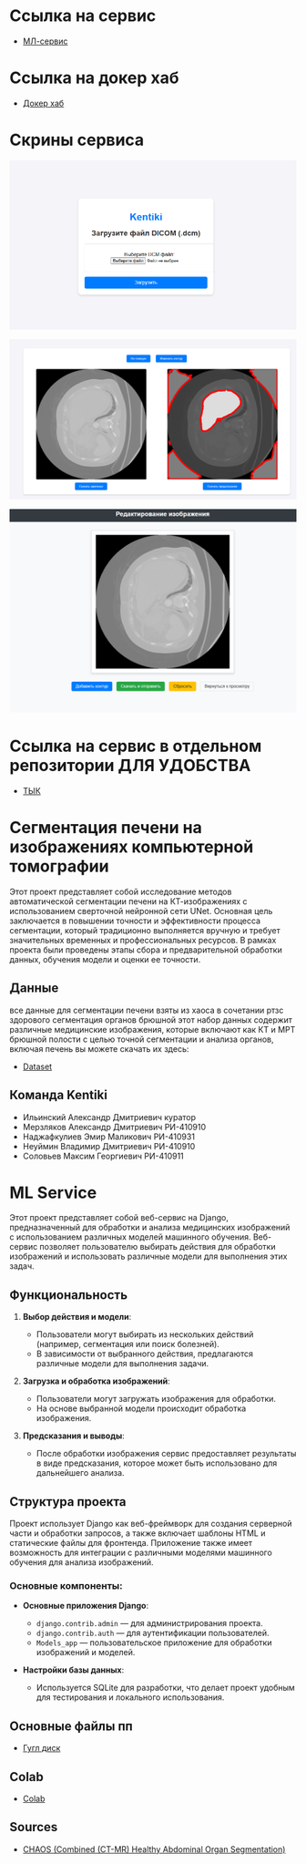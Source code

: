 # Ссылка на сервис 
- [МЛ-сервис](http://89.169.147.161:8000/)

# Ссылка на докер хаб 
- [Докер хаб](https://hub.docker.com/repository/docker/ttiimmiiuuss/ml_service_kt/tags)

# Скрины сервиса
![Загрузка](imggit/1.png)

![Результат сегментации](imggit/2.png)

![Редактирывание](imggit/3.png)

# Ссылка на сервис в отдельном репозитории ДЛЯ УДОБСТВА
- [ТЫК](https://github.com/Torentine/ml_service)

# Сегментация печени на изображениях компьютерной томографии
Этот проект представляет собой исследование методов автоматической сегментации печени на КТ-изображениях с использованием сверточной нейронной сети UNet. Основная цель заключается в повышении точности и эффективности процесса сегментации, который традиционно выполняется вручную и требует значительных временных и профессиональных ресурсов. В рамках проекта были проведены этапы сбора и предварительной обработки данных, обучения модели и оценки ее точности.

## Данные
все данные для сегментации печени взяты из хаоса в сочетании ртзс здорового сегментация органов брюшной этот набор данных содержит различные медицинские изображения, которые включают как КТ и МРТ брюшной полости с целью точной сегментации и анализа органов, включая печень вы можете скачать их здесь:
- [Dataset](https://drive.google.com/drive/folders/1hctbQR2FBiokfutDVVBOy_QWFzWd2Hwn?usp=sharing)

## Команда Kentiki
- Ильинский Александр Дмитриевич куратор
- Мерзляков Александр Дмитриевич РИ-410910
- Наджафкулиев Эмир Маликович РИ-410931
- Неуймин Владимир Дмитриевич РИ-410910
- Соловьев Максим Георгиевич РИ-410911

# ML Service

Этот проект представляет собой веб-сервис на Django, предназначенный для обработки и анализа медицинских изображений с использованием различных моделей машинного обучения. Веб-сервис позволяет пользователю выбирать действия для обработки изображений и использовать различные модели для выполнения этих задач.

## Функциональность

1. **Выбор действия и модели**:
    - Пользователи могут выбирать из нескольких действий (например, сегментация или поиск болезней).
    - В зависимости от выбранного действия, предлагаются различные модели для выполнения задачи.
   
2. **Загрузка и обработка изображений**:
    - Пользователи могут загружать изображения для обработки.
    - На основе выбранной модели происходит обработка изображения.
   
3. **Предсказания и выводы**:
    - После обработки изображения сервис предоставляет результаты в виде предсказания, которое может быть использовано для дальнейшего анализа.

## Структура проекта

Проект использует Django как веб-фреймворк для создания серверной части и обработки запросов, а также включает шаблоны HTML и статические файлы для фронтенда. Приложение также имеет возможность для интеграции с различными моделями машинного обучения для анализа изображений.

### Основные компоненты:

- **Основные приложения Django**:
  - `django.contrib.admin` — для администрирования проекта.
  - `django.contrib.auth` — для аутентификации пользователей.
  - `Models_app` — пользовательское приложение для обработки изображений и моделей.

- **Настройки базы данных**:
  - Используется SQLite для разработки, что делает проект удобным для тестирования и локального использования.

## Основные файлы пп
- [Гугл диск](https://drive.google.com/drive/folders/1xjjnZDXsPX4tRIg-Y8MW9r7QnCey5WFr?usp=sharing)

## Colab
- [Colab](https://colab.research.google.com/drive/1Qr9p3-p9PQa8Y1P1od2BEyVueLG5H-Zr?usp=sharing)

## Sources
- [CHAOS (Combined (CT-MR) Healthy Abdominal Organ Segmentation)](https://chaos.grand-challenge.org/Combined_Healthy_Abdominal_Organ_Segmentation)



